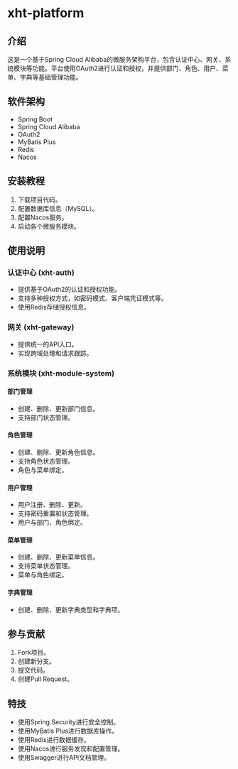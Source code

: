 # xht-platform

## 介绍
这是一个基于Spring Cloud Alibaba的微服务架构平台，包含认证中心、网关、系统模块等功能。平台使用OAuth2进行认证和授权，并提供部门、角色、用户、菜单、字典等基础管理功能。

## 软件架构
- Spring Boot
- Spring Cloud Alibaba
- OAuth2
- MyBatis Plus
- Redis
- Nacos

## 安装教程
1. 下载项目代码。
2. 配置数据库信息（MySQL）。
3. 配置Nacos服务。
4. 启动各个微服务模块。

## 使用说明
### 认证中心 (xht-auth)
- 提供基于OAuth2的认证和授权功能。
- 支持多种授权方式，如密码模式、客户端凭证模式等。
- 使用Redis存储授权信息。

### 网关 (xht-gateway)
- 提供统一的API入口。
- 实现跨域处理和请求跟踪。

### 系统模块 (xht-module-system)
#### 部门管理
- 创建、删除、更新部门信息。
- 支持部门状态管理。

#### 角色管理
- 创建、删除、更新角色信息。
- 支持角色状态管理。
- 角色与菜单绑定。

#### 用户管理
- 用户注册、删除、更新。
- 支持密码重置和状态管理。
- 用户与部门、角色绑定。

#### 菜单管理
- 创建、删除、更新菜单信息。
- 支持菜单状态管理。
- 菜单与角色绑定。

#### 字典管理
- 创建、删除、更新字典类型和字典项。

## 参与贡献
1. Fork项目。
2. 创建新分支。
3. 提交代码。
4. 创建Pull Request。

## 特技
- 使用Spring Security进行安全控制。
- 使用MyBatis Plus进行数据库操作。
- 使用Redis进行数据缓存。
- 使用Nacos进行服务发现和配置管理。
- 使用Swagger进行API文档管理。